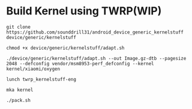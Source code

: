 # Build Kernel using TWRP(WIP)

```git clone https://github.com/sounddrill31/android_device_generic_kernelstuff device/generic/kernelstuff```

```chmod +x device/generic/kernelstuff/adapt.sh```

```./device/generic/kernelstuff/adapt.sh --out Image.gz-dtb --pagesize 2048 --defconfig vendor/msm8953-perf_defconfig --kernel kernel/xiaomi/oxygen```

```lunch twrp_kernelstuff-eng```

```mka kernel```

```./pack.sh```